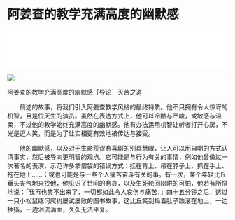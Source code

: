 # 阿姜查的教学充满高度的幽默感

<iframe frameborder="0" marginwidth="0" marginheight="0" width=500 height=86 src="./mp3/24-0.mp3"></iframe>

![](./img/24-0.webp)

阿姜查的教学充满高度的幽默感［导论］灭苦之道

　　前述的故事，将我们引入阿姜查教学风格的最终特质。他不只拥有令人惊讶的机智，且是位天生的演员。虽然在表达方式上，他可以冷酷与严峻，或敏感与温柔，不过他的教学始终充满高度的幽默感。他有办法运用机智让听者打开心房，不光是逗人笑，而是为了让实相更有效地被传达与接受。

　　他的幽默感，以及对于生命荒谬悲喜剧的别具慧眼，让人可以用自嘲的方式认清事实，然后被导向更明智的观点。它可能是与行为有关的事情，例如他曾做过一次著名的表演，示范许多拿僧袋的错误方式：挂在背上、吊在脖子上、抓在手上、拖在地上……；或也可能是与一些个人痛苦奋斗有关的事。有一次，某个年轻比丘垂头丧气地来找他，他见识了世间的悲哀，以及生死轮回陷阱的可怕，他若有所悟地说：「我再也笑不出来了，一切都如此令人哀伤与痛苦，」四十五分钟之后，透过一只小松鼠练习爬树屡试屡败的图书故事，这比丘笑到捣着肚子跌滚在地上，一边抽搐，一边泪流满面，久久无法平复。

 

